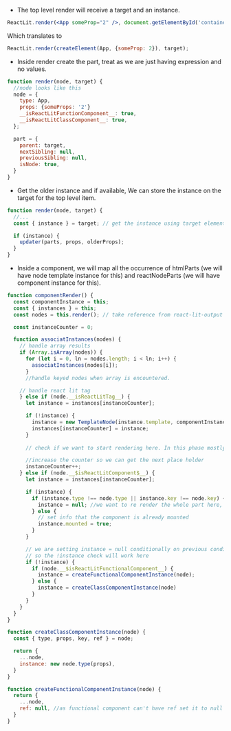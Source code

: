 - The top level render will receive a target and an instance.
```jsx
ReactLit.render(<App someProp="2" />, document.getElementById('container'));
```
Which translates to 
```jsx
ReactLit.render(createElement(App, {someProp: 2}), target);
```
 
- Inside render create the part, treat as we are just having expression and no values.
```js
function render(node, target) {
  //node looks like this
  node = {
    type: App,
    props: {someProps: '2'}
    __isReactLitFunctionComponent__: true,
    __isReactLitClassComponent__: true,
  };

  part = {
    parent: target,
    nextSibling: null,
    previousSibling: null,
    isNode: true,
  }
}
```

- Get the older instance and if available, We can store the instance on the target for the top level item.
```js
function render(node, target) {
  //...
  const { instance } = target; // get the instance using target element

  if (instance) {
    updater(parts, props, olderProps);
  }
}
```

- Inside a component, we will map all the occurrence of htmlParts (we will have node template instance for this) and reactNodeParts (we will have component instance for this).

```js
function componentRender() {
  const componentInstance = this;
  const { instances } = this;
  const nodes = this.render(); // take reference from react-lit-output

  const instanceCounter = 0;

  function associatInstances(nodes) {
    // handle array results
    if (Array.isArray(nodes)) {
      for (let i = 0, ln = nodes.length; i < ln; i++) {
        associatInstances(nodes[i]);
      }
      //handle keyed nodes when array is encountered.

    // handle react lit tag
    } else if (node.__isReactLitTag__) {
      let instance = instances[instanceCounter];

      if (!instance) {
        instance = new TemplateNode(instance.template, componentInstance);
        instances[instanceCounter] = instance;
      }
      
      // check if we want to start rendering here. In this phase mostly we want to associate proper instances on the 

      //increase the counter so we can get the next place holder
      instanceCounter++;
    } else if (node.__$isReactLitComponent$__) {
      let instance = instances[instanceCounter];

      if (instance) {
        if (instance.type !== node.type || instance.key !== node.key) {
          instance = null; //we want to re render the whole part here, as we consider on type change the whole sub tree changes.
        } else {
          // set info that the component is already mounted
          instance.mounted = true;
        }
      } 

      // we are setting instance = null conditionally on previous condition,
      // so the !instance check will work here 
      if (!instance) {
        if (node.__$isReactLitFunctionalComponent__) {
          instance = createFunctionalComponentInstance(node);
        } else {
          instance = createClassComponentInstance(node)
        }
      }
    }
  }
}
```

```js
function createClassComponentInstance(node) {
  const { type, props, key, ref } = node;

  return {
    ...node,
    instance: new node.type(props), 
  }
}

function createFunctionalComponentInstance(node) {
  return {
    ...node,
    ref: null, //as functional component can't have ref set it to null
  }
}
```
